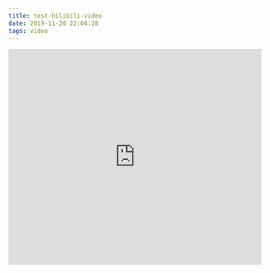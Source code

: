 ```yaml
---
title: test-bilibili-video
date: 2019-11-20 22:04:28
tags: video
---
```


<!DOCTYPE html>
<html lang="en">
<head>
    <meta charset="UTF-8">
    <meta name="viewport" content="width=device-width, initial-scale=1.0">
    <meta http-equiv="X-UA-Compatible" content="ie=edge">
    <title>Document</title>
</head>
<body>
<!-- <iframe id=sbrxp src="//player.bilibili.com/player.html?aid=76179841&cid=130300750&page=1" scrolling="no" border="0" frameborder="no" framespacing="0" allowfullscreen="true" style="width: 640px; height: 430px; max-width: 100%"> </iframe> -->
<iframe src="https://player.bilibili.com/player.html?aid=76179841&cid=130300750&page=1" scrolling="no" border="0" frameborder="no" framespacing="0" allowfullscreen="true" style="width: 640px; height: 430px;max-width: 100%"> </iframe>
<!-- <iframe src="https://www.bilibili.com/html/html5player.html?aid=11200262&cid=18527724&as_wide=1" frameborder="0" width="640" height="430" allowfullscreen></iframe> -->
</body>
</html>
